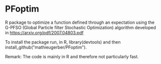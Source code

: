 # PFoptim

R package to optimize a function defined through an expectation using the G-PFSO (Global Particle filter Stochastic Optimization) algorithm developed in https://arxiv.org/pdf/2007.04803.pdf

To install the package run, in R, library(devtools) and then install_github("mathieugerber/PFoptim").

Remark: The code is mainly in R and therefore not particularly fast. 
